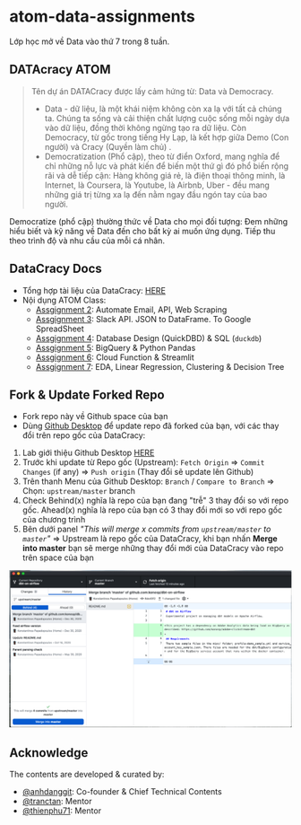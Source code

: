 # atom-data-assignments
Lớp học mở về Data vào thứ 7 trong 8 tuần.

## DATAcracy ATOM 
> Tên dự án DATACracy được lấy cảm hứng từ: Data và Democracy.
> * Data - dữ liệu, là một khái niệm không còn xa lạ với tất cả chúng ta. Chúng ta sống và cải thiện chất lượng cuộc sống mỗi ngày dựa vào dữ liệu, đồng thời không ngừng tạo ra dữ liệu. Còn Democracy, từ gốc trong tiếng Hy Lạp, là kết hợp giữa Demo (Con người) và Cracy (Quyền làm chủ) .
> * Democratization (Phổ cập), theo từ điển Oxford, mang nghĩa để chỉ những nỗ lực và phát kiến để biến một thứ gì đó phổ biến rộng rãi và dễ tiếp cận: Hàng không giá rẻ, là điện thoại thông minh, là Internet, là Coursera, là Youtube, là Airbnb, Uber - đều mang những giá trị từng xa lạ đến nằm ngay đầu ngón tay của bao người. 

Democratize (phổ cập) thường thức về Data cho mọi đối tượng: Đem những hiểu biết và kỹ năng về Data đến cho bất kỳ ai muốn ứng dụng. Tiếp thu theo trình độ và nhu cầu của mỗi cá nhân.


## DataCracy Docs
* Tổng hợp tài liệu của DataCracy: [HERE](https://anhdang.gitbook.io/datacracy/)
* Nội dụng ATOM Class:
    * [Assgignment 2](./assignment_2): Automate Email, API, Web Scraping
    * [Assgignment 3](./assignment_3): Slack API. JSON to DataFrame. To Google SpreadSheet
    * [Assgignment 4](./assignment_4): Database Design (QuickDBD) & SQL (`duckdb`)
    * [Assgignment 5](./assignment_5): BigQuery & Python Pandas
    * [Assgignment 6](./assignment_6): Cloud Function & Streamlit
    * [Assgignment 7](./assignment_7): EDA, Linear Regression, Clustering & Decision Tree

## Fork & Update Forked Repo
* Fork repo này về Github space của bạn
* Dùng [Github Desktop](https://desktop.github.com/) để update repo đã forked của bạn, với các thay đổi trên repo gốc của DataCracy:

1. Lab giới thiệu Github Desktop [HERE](https://anhdang.gitbook.io/datacracy/atom/2-data-tools-1/2.3-lab-1-github-desktop)
2. Trước khi update từ Repo gốc (Upstream): `Fetch Origin` => `Commit Changes` (if any) => `Push origin` (Thay đổi sẽ update lên Github)
3. Trên thanh Menu của Github Desktop: `Branch` / `Compare to Branch` => Chọn: `upstream/master` branch
4. Check Behind(x) nghĩa là repo của bạn đang "trễ" 3 thay đổi so với repo gốc. Ahead(x) nghĩa là repo của bạn có 3 thay đổi mới so với repo gốc của chương trình
5. Bên dưới panel *"This will merge x commits from `upstream/master` to `master`"* => Upstream là repo gốc của DataCracy, khi bạn nhấn **Merge into master** bạn sẽ merge những thay đổi mới của DataCracy vào repo trên space của bạn

![fork-upstream](./img/fork-upstream.png)

## Acknowledge
The contents are developed & curated by: 
* [@anhdanggit](https://github.com/anhdanggit): Co-founder & Chief Technical Contents
* [@tranctan](https://github.com/tranctan): Mentor
* [@thienphu71](https://github.com/thienphu71): Mentor
